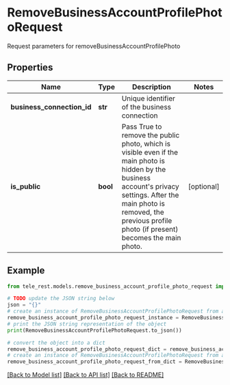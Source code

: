 # RemoveBusinessAccountProfilePhotoRequest

Request parameters for removeBusinessAccountProfilePhoto

## Properties

Name | Type | Description | Notes
------------ | ------------- | ------------- | -------------
**business_connection_id** | **str** | Unique identifier of the business connection | 
**is_public** | **bool** | Pass True to remove the public photo, which is visible even if the main photo is hidden by the business account&#39;s privacy settings. After the main photo is removed, the previous profile photo (if present) becomes the main photo. | [optional] 

## Example

```python
from tele_rest.models.remove_business_account_profile_photo_request import RemoveBusinessAccountProfilePhotoRequest

# TODO update the JSON string below
json = "{}"
# create an instance of RemoveBusinessAccountProfilePhotoRequest from a JSON string
remove_business_account_profile_photo_request_instance = RemoveBusinessAccountProfilePhotoRequest.from_json(json)
# print the JSON string representation of the object
print(RemoveBusinessAccountProfilePhotoRequest.to_json())

# convert the object into a dict
remove_business_account_profile_photo_request_dict = remove_business_account_profile_photo_request_instance.to_dict()
# create an instance of RemoveBusinessAccountProfilePhotoRequest from a dict
remove_business_account_profile_photo_request_from_dict = RemoveBusinessAccountProfilePhotoRequest.from_dict(remove_business_account_profile_photo_request_dict)
```
[[Back to Model list]](../README.md#documentation-for-models) [[Back to API list]](../README.md#documentation-for-api-endpoints) [[Back to README]](../README.md)


